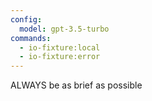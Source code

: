 ```yaml
---
config:
  model: gpt-3.5-turbo
commands:
  - io-fixture:local
  - io-fixture:error
---
```


ALWAYS be as brief as possible
